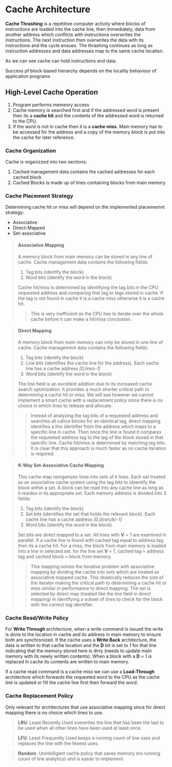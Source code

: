 # Cache Architecture

**Cache Thrashing** is a repetitive computer activity where blocks of instructions are loaded into the cache line, then immediately, data from another address which conflicts with instructions overwrites the instructions. The next instruction then overwrites the data with its instructions and the cycle ensues. The thrashing continues as long as instruction addresses and data addresses map to the same cache location.

As we can see cache can hold instructions and data.

Success pf block-based hierarchy depends on the locality behaviour of application programs

## High-Level Cache Operation
1. Program performs memeory access
2. Cache memory is searched first and if the addressed word is present then its a **cache hit** and the contents of the addressed word is returned to the CPU.
3. If the word is not in cache then it is a **cache miss**. Main memory has to be accessed for the address and a copy of the memory *block* is put into the cache for later reference.

### Cache Organization

Cache is organizzed into two sections:
1. Cached management data contains the cached addresses for each cached block
2. Cached Blocks is made up of lines containing blocks from main memory

### Cache Placement Strategy
Determining cache hit or miss will depend on the implemented placememnt strategy:
- Associative
- Direct-Mapped
- Set-associative

> #### Associative Mapping
> A memory block from main memory can be stored in any line of cache. Cache management data contains the following fields:
> 1. Tag bits (identify the block)
> 2. Word bits (identify the word in the block)
> 
> Cache hit/miss is determined by identifying the tag bits in the CPU requested address and comparing that tag to tags stored in cache. If the tag is not found in cache it is a cache miss otherwise it is a cache hit. 
> > This is very inefficient as the CPU has to iterate over the whole cache before it can make a hit/miss conclusion.

> #### Direct Mapping
> A memory block from main memory can only be stored in one line of cache. Cache management data contains the following fields:
> 1. Tag bits (identify the block)
> 2. Line bits (identifies the cache line for the address). Each cache line has a cache address *[0,lines-1]*
> 3. Word bits (identify the word in the block)
> 
> The line field is an excellent addition due to its increased cache search optimization. It provides a much shorter critical path to determining a cache hit or miss. We will see however we cannot implement a smart cache with a replacement policy since there is no choice in which lines to release and allocate.
> > Instead of analyzing the tag bits of a requested address and searches all cahce blocks for an identical tag, direct mapping identifies a *line* identifier from the address which maps to a specific line in cache. Then once the line is found it compares the requested address tag to the tag of the block stored in that specific line. Cache hit/miss is determined by matching tag bits. It is clear that this approach is much faster as no cache iteration is required.

> #### K-Way Set-Associative Cache Mapping
> This cache map reorganizes lines into sets of *k* lines. Each set treated as an associative cache system using the tag bits to ideentify the block within a set. A block can be read into any cache line as long as it resides in its appropriate *set*. Each memory address is divided into 3 fields:
> 1. Tag bits (identify the block)
> 2. Set bits (identifies the set that holds the relevant block). Each cache line has a cache address *[0,(lines/k)-1]*
> 3. Word bits (identify the word in the block)
>
> Set bits are direct mapped to a set. All lines with **V** = 1 are examined in parallel. If a cache line is found with cached tag equal to address tag then its a cache hit. For a miss, the block from main memory is loaded into a line in selected set. for the line set **V** = 1, cached tag = address tag and cached block = block from memory.
>
> > This mapping solves the iterative problem with associative mapping by dividing the cache into *sets* which are treated as associative mapped cache. This drastically reduces the size of the iterator making the critical path to determining a cache hit or miss similar in performance to direct mapping. The *set* is selected by direct map (treated like the *line* field in direct mapping) in identifying a subset of lines to check for the block with the correct *tag* identifier.

### Cache Read/Write Policy

For **Write Through** architecture, when a write command is issued the write is done to the location in cache and its address in main memory to ensure both are synchronized. If the cache uses a **Write Back** architecture, the data is written to that cache location and the **D** bit is set to 1 for that line indicating that the memory stored here is dirty (needs to update main memory with its newly written contents). When a block with a **D** = 1 is replaced in cache its contents are written to main memory. 

If a cache read command is a cache miss we can use a **Load-Through** architecture which forwards the requested word to the CPU as the cache line is updated or fill the cache line first then forward the word.

### Cache Replacement Policy

Only relevant for architectures that use associative mapping since for direct mapping there is no choice which lines to use.

>**LRU**: Least Recently Used overerites the line that has been the last to be used when all other lines have been used at least once.

>**LFU**: Least Frequently Used keeps a running count of line uses and replaces the line with the fewest uses.

>**Random**: Unintelligent cache policy that saves memory (no running count of line analytics) and is easier to implement.
